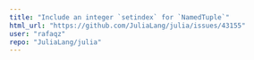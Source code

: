 ```yaml
---
title: "Include an integer `setindex` for `NamedTuple`"
html_url: "https://github.com/JuliaLang/julia/issues/43155"
user: "rafaqz"
repo: "JuliaLang/julia"
---
```


